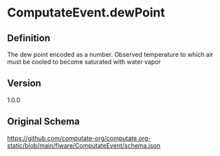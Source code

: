 # ComputateEvent.dewPoint

## Definition
The dew point encoded as a number. Observed temperature to which air must be cooled to become saturated with water vapor

## Version
1.0.0

## Original Schema
https://github.com/computate-org/computate.org-static/blob/main/fiware/ComputateEvent/schema.json
